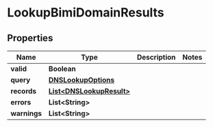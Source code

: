 

# LookupBimiDomainResults


## Properties

| Name | Type | Description | Notes |
|------------ | ------------- | ------------- | -------------|
|**valid** | **Boolean** |  |  |
|**query** | [**DNSLookupOptions**](DNSLookupOptions) |  |  |
|**records** | [**List&lt;DNSLookupResult&gt;**](DNSLookupResult) |  |  |
|**errors** | **List&lt;String&gt;** |  |  |
|**warnings** | **List&lt;String&gt;** |  |  |



